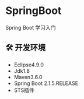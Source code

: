 # SpringBoot
Spring Boot 学习入门

##  :hammer_and_wrench: 开发环境

+ Eclipse4.9.0
+ Jdk1.8
+ Maven3.6.0
+ Spring Boot 2.1.5.RELEASE
+ STS插件

